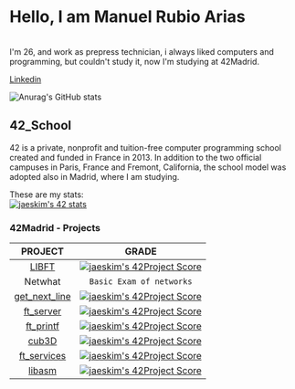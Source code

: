 
# Hello, I am Manuel Rubio Arias</br>

</br>
I'm 26, and work as prepress technician, i always liked computers and programming, but couldn't study it, now I'm studying at 42Madrid.</br>

[Linkedin](www.linkedin.com/in/manuelrubioarias)</br>

![Anurag's GitHub stats](https://github-readme-stats.vercel.app/api?username=mrubio7&show_icons=true&theme=dark)

## 42_School </br>

42 is a private, nonprofit and tuition-free computer programming school created and funded in France in 2013. In addition to the two official campuses in Paris, France and Fremont, California, the school model was adopted also in Madrid, where I am studying.</br>

These are my stats:</br>
[![jaeskim's 42 stats](https://badge42.herokuapp.com/api/stats/mrubio?darkmode=true)](https://github.com/JaeSeoKim/badge42)
</br>


### 42Madrid - Projects </br>

|PROJECT|GRADE|
|:---:|:--------------------------------------------------------------------------------------------------------------------------:|
|[LIBFT](https://github.com/mrubio7/42_libft)|[![jaeskim's 42Project Score](https://badge42.herokuapp.com/api/project/mrubio/Libft)](https://github.com/JaeSeoKim/badge42)|
|Netwhat|`Basic Exam of networks`|
|[get_next_line](https://github.com/mrubio7/42_get_next_line)|[![jaeskim's 42Project Score](https://badge42.herokuapp.com/api/project/mrubio/get_next_line)](https://github.com/JaeSeoKim/badge42)|
|[ft_server](https://github.com/mrubio7/42_server) |[![jaeskim's 42Project Score](https://badge42.herokuapp.com/api/project/mrubio/ft_server)](https://github.com/JaeSeoKim/badge42)|
|[ft_printf](https://github.com/mrubio7/42_printf)|[![jaeskim's 42Project Score](https://badge42.herokuapp.com/api/project/mrubio/ft_printf)](https://github.com/JaeSeoKim/badge42)|
|[cub3D](https://github.com/mrubio7/42_cub3D)|[![jaeskim's 42Project Score](https://badge42.herokuapp.com/api/project/mrubio/cub3d)](https://github.com/JaeSeoKim/badge42)|
|[ft_services](https://github.com/mrubio7/42_services)|[![jaeskim's 42Project Score](https://badge42.herokuapp.com/api/project/mrubio/ft_services)](https://github.com/JaeSeoKim/badge42)|
|[libasm](https://github.com/mrubio7/libasm)|[![jaeskim's 42Project Score](https://badge42.herokuapp.com/api/project/mrubio/libasm)](https://github.com/JaeSeoKim/badge42)|
